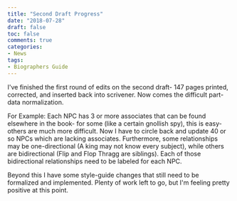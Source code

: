 ```yaml
---
title: "Second Draft Progress"
date: "2018-07-28"
draft: false
toc: false
comments: true
categories:
- News
tags:
- Biographers Guide
---
```


I've finished the first round of edits on the second draft- 147 pages printed, corrected, and inserted back into scrivener. Now comes the difficult part- data normalization.

For Example: Each NPC has 3 or more associates that can be found elsewhere in the book- for some (like a certain gnollish spy), this is easy- others are much more difficult. Now I have to circle back and update 40 or so NPCs which are lacking associates. Furthermore, some relationships may be one-directional (A king may not know every subject), while others are bidirectional (Flip and Flop Thragg are siblings). Each of those bidirectional relationships need to be labeled for each NPC.

Beyond this I have some style-guide changes that still need to be formalized and implemented. Plenty of work left to go, but I'm feeling pretty positive at this point.
